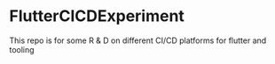 # FlutterCICDExperiment
This repo is for some R &amp; D on different CI/CD platforms for flutter and tooling
